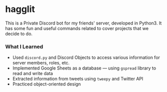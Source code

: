 # hagglit
This is a Private Discord bot for my friends' server, developed in Python3. It has some fun and useful commands related to cover projects that we decide to do.

### What I Learned
<ul>
  <li> Used <code>discord.py</code> and Discord Objects to access various information for server members, roles, etc.</li>
  <li> Implemented Google Sheets as a database — using <code>gspread</code> library to read and write data
  <li> Extracted information from tweets using <code>tweepy</code> and Twitter API
  <li> Practiced object-oriented design
</ul>

